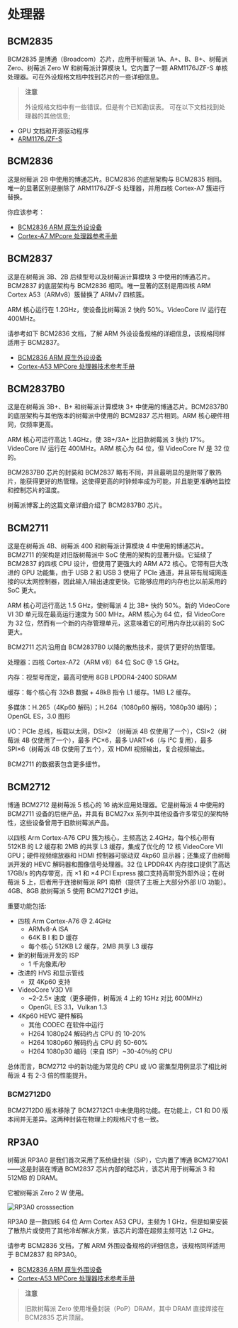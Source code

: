 # 处理器


## BCM2835

BCM2835 是博通（Broadcom）芯片，应用于树莓派 1A、A+、B、B+、树莓派 Zero、树莓派 Zero W 和树莓派计算模块 1。它内置了一颗 ARM1176JZF-S 单核处理器。可在外设规格文档中找到芯片的一些详细信息。

>**注意**
>
> 外设规格文档中有一些错误。但是有个已知勘误表。
可在以下文档找到处理器的其他信息;

* GPU 文档和开源驱动程序
* [ARM1176JZF-S](https://developer.arm.com/documentation/ddi0301)

## BCM2836

这是树莓派 2B 中使用的博通芯片。BCM2836 的底层架构与 BCM2835 相同。唯一的显著区别是删除了 ARM1176JZF-S 处理器，并用四核 Cortex-A7 簇进行替换。

你应该参考：

* [BCM2836 ARM 原生外设设备](https://datasheets.raspberrypi.com/bcm2836/bcm2836-peripherals.pdf)
* [Cortex-A7 MPcore 处理器参考手册](http://infocenter.arm.com/help/index.jsp?topic=/com.arm.doc.ddi0464f/index.html)

## BCM2837

这是在树莓派 3B、2B 后续型号以及树莓派计算模块 3 中使用的博通芯片。BCM2837 的底层架构与 BCM2836 相同。唯一显著的区别是用四核 ARM Cortex A53（ARMv8）簇替换了 ARMv7 四核簇。

ARM 核心运行在 1.2GHz，使设备比树莓派 2 快约 50%。VideoCore IV 运行在 400MHz。

请参考如下 BCM2836 文档，了解 ARM 外设设备规格的详细信息，该规格同样适用于 BCM2837。

* [BCM2836 ARM 原生外设设备](https://datasheets.raspberrypi.com/bcm2836/bcm2836-peripherals.pdf)
* [Cortex-A53 MPCore 处理器技术参考手册](https://developer.arm.com/documentation/ddi0500/latest/)

## BCM2837B0

这是在树莓派 3B+、B+ 和树莓派计算模块 3+ 中使用的博通芯片。BCM2837B0 的底层架构与其他版本的树莓派中使用的 BCM2837 芯片相同。ARM 核心硬件相同，仅频率更高。

ARM 核心可运行高达 1.4GHz，使 3B+/3A+ 比旧款树莓派 3 快约 17%。VideoCore IV 运行在 400MHz。ARM 核心为 64 位，但 VideoCore IV 是 32 位的。

BCM2837B0 芯片的封装和 BCM2837 略有不同，并且最明显的是附带了散热片，能获得更好的热管理。这使得更高的时钟频率成为可能，并且能更准确地监控和控制芯片的温度。

树莓派博客上的这篇文章详细介绍了 BCM2837B0 芯片。

## BCM2711

这是在树莓派 4B、树莓派 400 和树莓派计算模块 4 中使用的博通芯片。BCM2711 的架构是对旧版树莓派中 SoC 使用的架构的显著升级。它延续了 BCM2837 的四核 CPU 设计，但使用了更强大的 ARM A72 核心。它带有巨大改进的 GPU 功能集，由于 USB 2 和 USB 3 使用了 PCIe 通道，并且带有局域网连接的以太网控制器，因此输入/输出速度更快。它能够应用的内存也比以前采用的 SoC 更大。

ARM 核心可运行高达 1.5 GHz，使树莓派 4 比 3B+ 快约 50%。新的 VideoCore VI 3D 单元现在最高运行速度为 500 MHz。ARM 核心为 64 位，但 VideoCore 为 32 位，然而有一个新的内存管理单元，这意味着它的可用内存比以前的 SoC 更大。

BCM2711 芯片沿用自 BCM2837B0 以降的散热技术，提供了更好的热管理。

处理器：四核 Cortex-A72（ARM v8）64 位 SoC @ 1.5 GHz。

内存：视型号而定，最高可使用 8GB LPDDR4-2400 SDRAM

缓存：每个核心有 32kB 数据 + 48kB 指令 L1 缓存。1MB L2 缓存。

多媒体：H.265（4Kp60 解码）；H.264（1080p60 解码，1080p30 编码）；OpenGL ES，3.0 图形

I/O：PCIe 总线，板载以太网，DSI×2 （树莓派 4B 仅使用了一个），CSI×2（树莓派 4B 仅使用了一个），最多 I²C×6，最多 UART×6（与 I²C 复用），最多 SPI×6（树莓派 4B 仅使用了五个），双 HDMI 视频输出，复合视频输出。

BCM2711 的数据表包含更多细节。

## BCM2712

博通 BCM2712 是树莓派 5 核心的 16 纳米应用处理器。它是树莓派 4 中使用的 BCM2711 设备的后继产品，并具有 BCM27xx 系列中其他设备许多常见的架构特性，这些设备曾用于旧款树莓派产品。

以四核 Arm Cortex-A76 CPU 簇为核心，主频高达 2.4GHz，每个核心带有 512KB 的 L2 缓存和 2MB 的共享 L3 缓存，集成了优化的 12 核 VideoCore VII GPU；硬件视频缩放器和 HDMI 控制器可驱动双 4kp60 显示器；还集成了由树莓派开发的 HEVC 解码器和图像信号处理器。32 位 LPDDR4X 内存接口提供了高达 17GB/s 的内存带宽，而 ×1 和 ×4 PCI Express 接口支持高带宽外部外设；在树莓派 5 上，后者用于连接树莓派 RP1 南桥（提供了主板上大部分外部 I/O 功能）。4GB、8GB 款树莓派 5 使用 BCM2712**C1** 步进。

重要功能包括:

* 四核 Arm Cortex-A76 @ 2.4GHz
  * ARMv8-A ISA
  * 64K B I 和 D 缓存
  * 每个核心 512KB L2 缓存，2MB 共享 L3 缓存
* 新的树莓派开发的 ISP
  * 1 千兆像素/秒
* 改进的 HVS 和显示管线
  * 双 4Kp60 支持
* VideoCore V3D VII
  * ~2-2.5× 速度（更多硬件，树莓派 4 上的 1GHz 对比 600MHz）
  * OpenGL ES 3.1，Vulkan 1.3
* 4Kp60 HEVC 硬件解码
  * 其他 CODEC 在软件中运行
  * H264 1080p24 解码约占 CPU 的 10-20%
  * H264 1080p60 解码约占 CPU 的 50-60%
  * H264 1080p30 编码（来自 ISP）~30-40％的 CPU

总体而言，BCM2712 中的新功能为常见的 CPU 或 I/O 密集型用例显示了相比树莓派 4 有 2-3 倍的性能提升。

### BCM2712D0

BCM2712D0 版本移除了 BCM2712C1 中未使用的功能。在功能上，C1 和 D0 版本间并无差异。这两种封装在物理上的规格尺寸也一致。

## RP3A0

树莓派 RP3A0 是我们首次采用了系统级封装（SiP），它内置了博通 BCM2710A1——这是封装在博通 BCM2837 芯片内部的硅芯片，该芯片用于树莓派 3 和 512MB 的 DRAM。

它被树莓派 Zero 2 W 使用。

![RP3A0 crosssection](https://www.raspberrypi.com/documentation/computers/images/RP3A0-crosssection.png)

RP3A0 是一款四核 64 位 Arm Cortex A53 CPU，主频为 1 GHz，但是如果安装了散热片或使用了其他冷却解决方案，该芯片的潜在超频主频可达 1.2 GHz。

请参考 BCM2836 文档，了解 ARM 外围设备规格的详细信息，该规格同样适用于 BCM2837 和 RP3A0。

* [BCM2836 ARM 原生外围设备](https://datasheets.raspberrypi.com/bcm2836/bcm2836-peripherals.pdf)
* [Cortex-A53 MPCore 处理器技术参考手册](https://developer.arm.com/documentation/ddi0500/latest/)

>**注意**
>
> 旧款树莓派 Zero 使用堆叠封装（PoP）DRAM，其中 DRAM 直接焊接在 BCM2835 芯片顶层。
